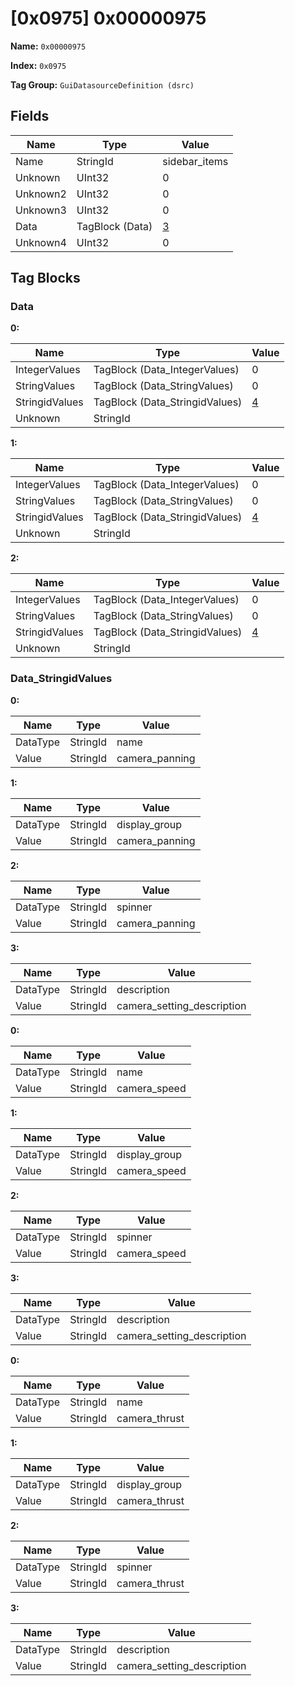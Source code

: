 # [0x0975] 0x00000975

**Name:** ```0x00000975```

**Index:** ```0x0975```

**Tag Group:** ```GuiDatasourceDefinition (dsrc)```

## Fields

Name	| Type	| Value
---	|---	|---	|
Name	|StringId	|sidebar_items
Unknown	|UInt32	|0
Unknown2	|UInt32	|0
Unknown3	|UInt32	|0
Data	|TagBlock (Data)	|[3](#data)
Unknown4	|UInt32	|0


## Tag Blocks

### Data

**0:**

Name	| Type	| Value
---	|---	|---	|
IntegerValues	|TagBlock (Data_IntegerValues)	|0
StringValues	|TagBlock (Data_StringValues)	|0
StringidValues	|TagBlock (Data_StringidValues)	|[4](#data_stringidvalues)
Unknown	|StringId	|


**1:**

Name	| Type	| Value
---	|---	|---	|
IntegerValues	|TagBlock (Data_IntegerValues)	|0
StringValues	|TagBlock (Data_StringValues)	|0
StringidValues	|TagBlock (Data_StringidValues)	|[4](#data_stringidvalues)
Unknown	|StringId	|


**2:**

Name	| Type	| Value
---	|---	|---	|
IntegerValues	|TagBlock (Data_IntegerValues)	|0
StringValues	|TagBlock (Data_StringValues)	|0
StringidValues	|TagBlock (Data_StringidValues)	|[4](#data_stringidvalues)
Unknown	|StringId	|


### Data_StringidValues

**0:**

Name	| Type	| Value
---	|---	|---	|
DataType	|StringId	|name
Value	|StringId	|camera_panning


**1:**

Name	| Type	| Value
---	|---	|---	|
DataType	|StringId	|display_group
Value	|StringId	|camera_panning


**2:**

Name	| Type	| Value
---	|---	|---	|
DataType	|StringId	|spinner
Value	|StringId	|camera_panning


**3:**

Name	| Type	| Value
---	|---	|---	|
DataType	|StringId	|description
Value	|StringId	|camera_setting_description


**0:**

Name	| Type	| Value
---	|---	|---	|
DataType	|StringId	|name
Value	|StringId	|camera_speed


**1:**

Name	| Type	| Value
---	|---	|---	|
DataType	|StringId	|display_group
Value	|StringId	|camera_speed


**2:**

Name	| Type	| Value
---	|---	|---	|
DataType	|StringId	|spinner
Value	|StringId	|camera_speed


**3:**

Name	| Type	| Value
---	|---	|---	|
DataType	|StringId	|description
Value	|StringId	|camera_setting_description


**0:**

Name	| Type	| Value
---	|---	|---	|
DataType	|StringId	|name
Value	|StringId	|camera_thrust


**1:**

Name	| Type	| Value
---	|---	|---	|
DataType	|StringId	|display_group
Value	|StringId	|camera_thrust


**2:**

Name	| Type	| Value
---	|---	|---	|
DataType	|StringId	|spinner
Value	|StringId	|camera_thrust


**3:**

Name	| Type	| Value
---	|---	|---	|
DataType	|StringId	|description
Value	|StringId	|camera_setting_description



